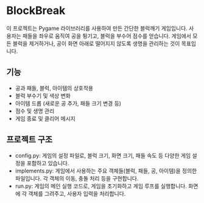 # BlockBreak


이 프로젝트는 Pygame 라이브러리를 사용하여 만든 간단한 블럭깨기 게임입니다. 사용자는 패들을 좌우로 움직여 공을 튕기고, 블럭을 부수어 점수를 얻습니다. 게임에서 모든 블럭을 제거하거나, 공이 화면 아래로 떨어지지 않도록 생명을 관리하는 것이 목표입니다.



## 기능
* 공과 패들, 블럭, 아이템의 상호작용
* 블럭 부수기 및 색상 변화
* 아이템 드롭 (새로운 공 추가, 패들 크기 변경 등)
* 점수 및 생명 관리
* 게임 종료 및 클리어 메시지


## 프로젝트 구조
* config.py: 게임의 설정 파일로, 블럭 크기, 화면 크기, 패들 속도 등 다양한 게임 설정을 포함하고 있습니다.
* implements.py: 게임에서 사용하는 주요 객체들(블럭, 패들, 공, 아이템)을 정의한 파일입니다. 각 객체의 이동, 충돌 처리 등을 구현합니다.
* run.py: 게임의 메인 실행 코드로, 게임을 초기화하고 게임 루프를 실행합니다. 화면에 각 객체를 그려주고, 사용자 입력을 처리합니다.
